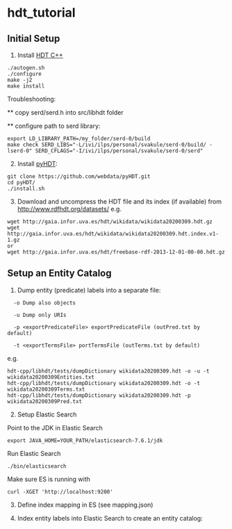 # hdt_tutorial

## Initial Setup

1. Install [HDT C++](https://github.com/rdfhdt/hdt-cpp)

```
./autogen.sh
./configure
make -j2
make install
```

Troubleshooting:

** copy serd/serd.h into src/libhdt folder

** configure path to serd library:
```
export LD_LIBRARY_PATH=/my_folder/serd-0/build
make check SERD_LIBS="-L/ivi/ilps/personal/svakule/serd-0/build/ -lserd-0" SERD_CFLAGS="-I/ivi/ilps/personal/svakule/serd-0/serd"
```

2. Install [pyHDT](https://github.com/webdata/pyHDT):
```
git clone https://github.com/webdata/pyHDT.git
cd pyHDT/
./install.sh
```

3. Download and uncompress the HDT file and its index (if available) from http://www.rdfhdt.org/datasets/ e.g.
```
wget http://gaia.infor.uva.es/hdt/wikidata/wikidata20200309.hdt.gz
wget http://gaia.infor.uva.es/hdt/wikidata/wikidata20200309.hdt.index.v1-1.gz
or
wget http://gaia.infor.uva.es/hdt/freebase-rdf-2013-12-01-00-00.hdt.gz
```

## Setup an Entity Catalog

1. Dump entity (predicate) labels into a separate file:
```
  -o Dump also objects

  -u Dump only URIs

  -p <exportPredicateFile> exportPredicateFile (outPred.txt by default)

  -t <exportTermsFile> portTermsFile (outTerms.txt by default)

```
e.g.
```
hdt-cpp/libhdt/tests/dumpDictionary wikidata20200309.hdt -o -u -t wikidata20200309Entities.txt
hdt-cpp/libhdt/tests/dumpDictionary wikidata20200309.hdt -o -t wikidata20200309Terms.txt
hdt-cpp/libhdt/tests/dumpDictionary wikidata20200309.hdt -p wikidata20200309Pred.txt
```

2. Setup Elastic Search

Point to the JDK in Elastic Search
```
export JAVA_HOME=YOUR_PATH/elasticsearch-7.6.1/jdk
```

Run Elastic Search

```
./bin/elasticsearch
```

Make sure ES is running with

```
curl -XGET 'http://localhost:9200'
```

3. Define index mapping in ES (see mapping.json)

4. Index entity labels into Elastic Search to create an entity catalog:
